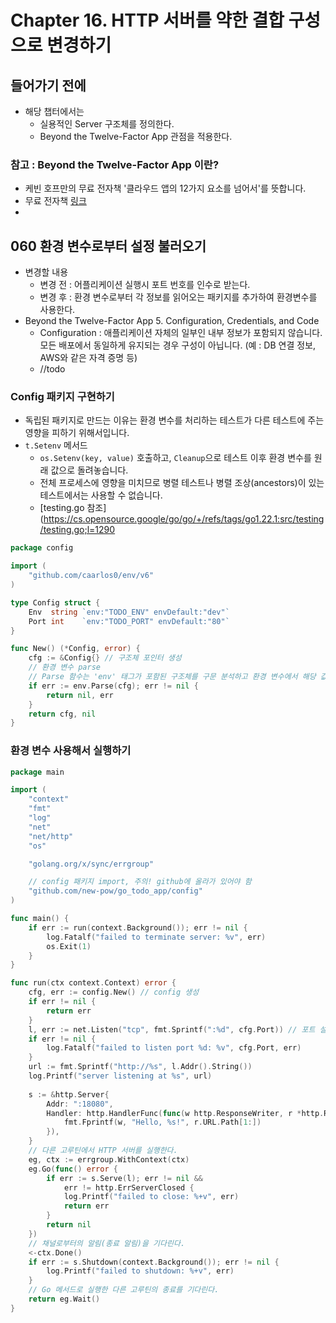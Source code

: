# Chapter 16. HTTP 서버를 약한 결합 구성으로 변경하기
## 들어가기 전에

- 해당 챕터에서는
	- 실용적인 Server 구조체를 정의한다.
	- Beyond the Twelve-Factor App 관점을 적용한다.
### 참고 : Beyond the Twelve-Factor App 이란?
- 케빈 호프만의 무료 전자책 '클라우드 앱의 12가지 요소를 넘어서'를 뜻합니다.
- 무료 전자책 [링크](https://www.google.com/search?q=Beyond+the+Twelve-Factor+App&oq=Beyond+the+Twelve-Factor+App&gs_lcrp=EgZjaHJvbWUqBggAEEUYOzIGCAAQRRg7MgYIARAAGB4yBggCEAAYHjIGCAMQRRg8MgYIBBBFGDzSAQc1MTlqMGo3qAIAsAIA&sourceid=chrome&ie=UTF-8#:~:text=Beyond%20the%20Twelve%2DFactor%20App%20%2D%20GitHub,raw.githubusercontent.com%20%E2%80%BA%20books%20%E2%80%BA%20master)
- 

## 060 환경 변수로부터 설정 불러오기
- 변경할 내용
	- 변경 전 : 어플리케이션 실행시 포트 번호를 인수로 받는다.
	- 변경 후 : 환경 변수로부터 각 정보를 읽어오는 패키지를 추가하여 환경변수를 사용한다.
- Beyond the Twelve-Factor App 5. Configuration, Credentials, and Code
	- Configuration : 애플리케이션 자체의 일부인 내부 정보가 포함되지 않습니다. 모든 배포에서 동일하게 유지되는 경우 구성이 아닙니다. (예 : DB 연결 정보, AWS와 같은 자격 증명 등)
	- //todo 

### Config 패키지 구현하기
- 독립된 패키지로 만드는 이유는 환경 변수를 처리하는 테스트가 다른 테스트에 주는 영향을 피하기 위해서입니다.
- `t.Setenv` 메서드
	- `os.Setenv(key, value)` 호출하고, `Cleanup`으로 테스트 이후 환경 변수를 원래 값으로 돌려놓습니다.
	- 전체 프로세스에 영향을 미치므로 병렬 테스트나 병렬 조상(ancestors)이 있는 테스트에서는 사용할 수 없습니다.
	- [testing.go 참조](https://cs.opensource.google/go/go/+/refs/tags/go1.22.1:src/testing/testing.go;l=1290

```go
package config

import (
	"github.com/caarlos0/env/v6"
)

type Config struct {
	Env  string `env:"TODO_ENV" envDefault:"dev"`
	Port int    `env:"TODO_PORT" envDefault:"80"`
}

func New() (*Config, error) {
	cfg := &Config{} // 구조체 포인터 생성
	// 환경 변수 parse
	// Parse 함수는 'env' 태그가 포함된 구조체를 구문 분석하고 환경 변수에서 해당 값을 로드합니다.
	if err := env.Parse(cfg); err != nil {
		return nil, err
	}
	return cfg, nil
}

```

### 환경 변수 사용해서 실행하기
```go
package main

import (
	"context"
	"fmt"
	"log"
	"net"
	"net/http"
	"os"

	"golang.org/x/sync/errgroup"

	// config 패키지 import, 주의! github에 올라가 있어야 함
	"github.com/new-pow/go_todo_app/config"
)

func main() {
	if err := run(context.Background()); err != nil {
		log.Fatalf("failed to terminate server: %v", err)
		os.Exit(1)
	}
}

func run(ctx context.Context) error {
	cfg, err := config.New() // config 생성
	if err != nil {
		return err
	}
	l, err := net.Listen("tcp", fmt.Sprintf(":%d", cfg.Port)) // 포트 설정
	if err != nil {
		log.Fatalf("failed to listen port %d: %v", cfg.Port, err)
	}
	url := fmt.Sprintf("http://%s", l.Addr().String())
	log.Printf("server listening at %s", url)
	
	s := &http.Server{
		Addr: ":18080",
		Handler: http.HandlerFunc(func(w http.ResponseWriter, r *http.Request) {
			fmt.Fprintf(w, "Hello, %s!", r.URL.Path[1:])
		}),
	}
	// 다른 고루틴에서 HTTP 서버를 실행한다.
	eg, ctx := errgroup.WithContext(ctx)
	eg.Go(func() error {
		if err := s.Serve(l); err != nil &&
			err != http.ErrServerClosed {
			log.Printf("failed to close: %+v", err)
			return err
		}
		return nil
	})
	// 채널로부터의 알림(종료 알림)을 기다린다.
	<-ctx.Done()
	if err := s.Shutdown(context.Background()); err != nil {
		log.Printf("failed to shutdown: %+v", err)
	}
	// Go 메서드로 실행한 다른 고루틴의 종료를 기다린다.
	return eg.Wait()
}

```
